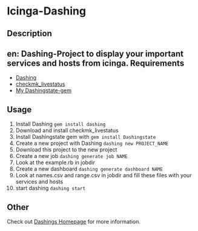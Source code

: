 # Icinga-Dashing

Description
---
**en**: Dashing-Project to display your important services and hosts from icinga.
Requirements
---
- [Dashing](https://github.com/Shopify/dashing)
- [checkmk_livestatus](http://mathias-kettner.de/checkmk_livestatus.html)
- [My Dashingstate-gem](https://rubygems.org/gems/Dashingstate)

Usage
---
1. Install Dashing `gem install dashing`
2. Download and install checkmk_livestatus
3. Install Dashingstate gem with `gem install Dashingstate`
4. Create a new project with Dashing `dashing new PROJECT_NAME`
5. Download this project to the new project
6. Create a new job `dashing generate job NAME`
7. Look at the example.rb in jobdir
8. Create a new dashboard `dashing generate dashboard NAME`
9. Look at names.csv and range.csv in jobdir and fill these files with your services and hosts
10. start dashing `dashing start`

Other
---
Check out [Dashings Homepage](http://shopify.github.com/dashing) for more information.